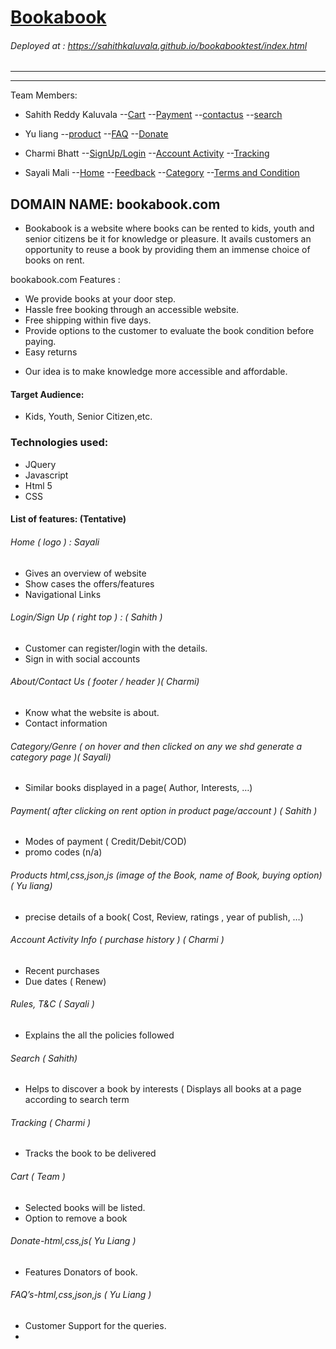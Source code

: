# [Bookabook]

###### Deployed at : https://sahithkaluvala.github.io/bookabooktest/index.html
-----
----
Team Members:
-	Sahith Reddy Kaluvala 
--[Cart]
--[Payment]
--[contactus]
--[search]
-	Yu liang
--[product]
--[FAQ]
--[Donate]

-	Charmi Bhatt
--[SignUp/Login]
--[Account Activity]
--[Tracking]

-	Sayali Mali
--[Home]
--[Feedback]
--[Category]
--[Terms and Condition]


## DOMAIN NAME: bookabook.com

  * Bookabook is a website where books can be rented to kids, youth and senior citizens  be it for knowledge or pleasure. It avails customers an opportunity to reuse a book by providing them an immense choice of books on rent.


bookabook.com  Features :
-	We provide books at your door step.
-	Hassle free booking through an accessible website.
-	Free shipping within five days.
-	Provide options to the customer to evaluate the book condition before paying.
-	Easy returns

*  Our idea is to make knowledge more accessible and affordable.

#### Target Audience:
* Kids, Youth, Senior Citizen,etc.
### Technologies used:
* JQuery
* Javascript
* Html 5
* CSS

#### List of features: (Tentative)
###### Home ( logo ) : Sayali 
*  Gives an overview of website
*  Show cases the offers/features
*  Navigational Links
###### Login/Sign Up ( right top ) : ( Sahith )
* Customer can register/login with the details.
* Sign in with social accounts
###### About/Contact Us ( footer / header )( Charmi)
* Know what the website is about.
* Contact information
###### Category/Genre ( on hover and then clicked on any we shd generate a category page )( Sayali)
* Similar books displayed in a page( Author, Interests, …)
###### Payment( after clicking on rent option in product page/account ) ( Sahith )
* Modes of payment ( Credit/Debit/COD)
* promo codes (n/a)
###### Products html,css,json,js (image of the Book, name of Book, buying option)  ( Yu liang) 
* precise details of a book( Cost, Review, ratings , year of publish, …)
###### Account Activity Info ( purchase history ) ( Charmi )
* Recent purchases
* Due dates ( Renew)
###### Rules, T&C ( Sayali )
* Explains the all the policies followed
###### Search  ( Sahith)
* Helps to discover a book by interests ( Displays all books at a page according to search term
###### Tracking  ( Charmi  )
* Tracks the book to be delivered
###### Cart ( Team )
* Selected books will be listed.
* Option to remove a book
###### Donate-html,css,js( Yu Liang )
* Features Donators of book.
###### FAQ’s-html,css,json,js ( Yu Liang )
* Customer Support for the queries.
* 
[Bookabook]: <https://sahithkaluvala.github.io/bookabooktest/Home.html>
[Payment]:   <https://sahithkaluvala.github.io/bookabooktest/payment.html>
[Cart]:   <https://sahithkaluvala.github.io/bookabooktest/cart.html>
[contactus]: <https://sahithkaluvala.github.io/bookabooktest/contact.html>
[search]:    <https://sahithkaluvala.github.io/bookabooktest/search.html>
[product]:   <https://sahithkaluvala.github.io/bookabooktest/Product.html>
[FAQ]:       <https://sahithkaluvala.github.io/bookabooktest/FAQ.html>
[Donate]:    <https://sahithkaluvala.github.io/bookabooktest/Donation.html>
[SignUp/Login]:  <https://sahithkaluvala.github.io/bookabooktest/signin.html>
[Account Activity]:<https://sahithkaluvala.github.io/bookabooktest/Activity.html>
[Tracking]:     <https://sahithkaluvala.github.io/bookabooktest/Tracking.html>
[Home]:<https://sahithkaluvala.github.io/bookabooktest/Home.html>
[Feedback]:<https://sahithkaluvala.github.io/bookabooktest/feedback.html>
[Category]:<https://sahithkaluvala.github.io/bookabooktest/teen.html>
[Terms and Condition]:<https://sahithkaluvala.github.io/bookabooktest/terms.html>


